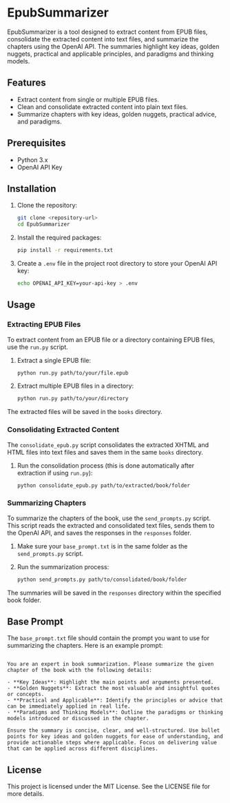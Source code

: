# EpubSummarizer

EpubSummarizer is a tool designed to extract content from EPUB files, consolidate the extracted content into text files, and summarize the chapters using the OpenAI API. The summaries highlight key ideas, golden nuggets, practical and applicable principles, and paradigms and thinking models.

## Features

- Extract content from single or multiple EPUB files.
- Clean and consolidate extracted content into plain text files.
- Summarize chapters with key ideas, golden nuggets, practical advice, and paradigms.

## Prerequisites

- Python 3.x
- OpenAI API Key

## Installation

1. Clone the repository:

   ```sh
   git clone <repository-url>
   cd EpubSummarizer
   ```

2. Install the required packages:

   ```sh
   pip install -r requirements.txt
   ```

3. Create a `.env` file in the project root directory to store your OpenAI API key:
   ```sh
   echo OPENAI_API_KEY=your-api-key > .env
   ```

## Usage

### Extracting EPUB Files

To extract content from an EPUB file or a directory containing EPUB files, use the `run.py` script.

1. Extract a single EPUB file:

   ```sh
   python run.py path/to/your/file.epub
   ```

2. Extract multiple EPUB files in a directory:
   ```sh
   python run.py path/to/your/directory
   ```

The extracted files will be saved in the `books` directory.

### Consolidating Extracted Content

The `consolidate_epub.py` script consolidates the extracted XHTML and HTML files into text files and saves them in the same `books` directory.

1. Run the consolidation process (this is done automatically after extraction if using `run.py`):
   ```sh
   python consolidate_epub.py path/to/extracted/book/folder
   ```

### Summarizing Chapters

To summarize the chapters of the book, use the `send_prompts.py` script. This script reads the extracted and consolidated text files, sends them to the OpenAI API, and saves the responses in the `responses` folder.

1. Make sure your `base_prompt.txt` is in the same folder as the `send_prompts.py` script.

2. Run the summarization process:
   ```sh
   python send_prompts.py path/to/consolidated/book/folder
   ```

The summaries will be saved in the `responses` directory within the specified book folder.

## Base Prompt

The `base_prompt.txt` file should contain the prompt you want to use for summarizing the chapters. Here is an example prompt:

```

You are an expert in book summarization. Please summarize the given chapter of the book with the following details:

- **Key Ideas**: Highlight the main points and arguments presented.
- **Golden Nuggets**: Extract the most valuable and insightful quotes or concepts.
- **Practical and Applicable**: Identify the principles or advice that can be immediately applied in real life.
- **Paradigms and Thinking Models**: Outline the paradigms or thinking models introduced or discussed in the chapter.

Ensure the summary is concise, clear, and well-structured. Use bullet points for key ideas and golden nuggets for ease of understanding, and provide actionable steps where applicable. Focus on delivering value that can be applied across different disciplines.

```

## License

This project is licensed under the MIT License. See the LICENSE file for more details.

```

```

